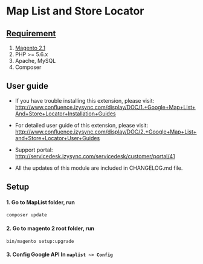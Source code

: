 # Map List and Store Locator

## [Requirement](http://devdocs.magento.com/guides/v2.0/install-gde/system-requirements.html)
1. [Magento 2.1](https://github.com/magento/magento2)
1. PHP >= 5.6.x
2. Apache, MySQL
3. Composer

## User guide
- If you have trouble installing this extension, please visit: http://www.confluence.izysync.com/display/DOC/1.+Google+Map+List+And+Store+Locator+Installation+Guides

- For detailed user guide of this extension, please visit: http://www.confluence.izysync.com/display/DOC/2.+Google+Map+List+and+Store+Locator+User+Guides

- Support portal: http://servicedesk.izysync.com/servicedesk/customer/portal/41

- All the updates of this module are included in CHANGELOG.md file.

## Setup

#### 1. Go to MapList folder, run
`composer update`
#### 2. Go to magento 2 root folder, run
`bin/magento setup:upgrade`
#### 3. Config Google API In `maplist ~> Config`